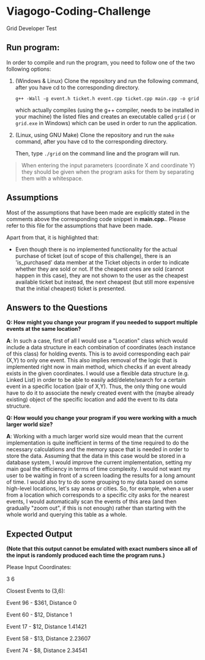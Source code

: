 # Viagogo-Coding-Challenge
Grid Developer Test

## Run program:

In order to compile and run the program, you need to follow one of the two following options:

1. (Windows & Linux) Clone the repository and run the following command, after you have cd to the corresponding directory.

   `g++ -Wall -g event.h ticket.h event.cpp ticket.cpp main.cpp -o grid`


   which actually compiles (using the g++ compiler, needs to be installed in your machine) the listed files and creates an executable called `grid` ( or `grid.exe` in Windows) which can be used in order to run the application.

2. (Linux, using GNU Make) Clone the repository and run the `make` command, after you have cd to the corresponding directory.

   Then, type `./grid` on the command line and the program will run.

>When entering the input parameters (coordinate X and coordinate Y) they should be given when the program asks for them by separating them with a whitespace.

## Assumptions

Most of the assumptions that have been made are explicitly stated in the comments above the corresponding code snippet in **main.cpp.**. Please refer to this file for the assumptions that have been made.

Apart from that, it is highlighted that:

* Even though there is no implemented functionality for the actual purchase of ticket (out of scope of this challenge), there is an 'is_purchased' data member at the Ticket objects in order to indicate whether they are sold or not. If the cheapest ones are sold (cannot happen in this case), they are not shown to the user as the cheapest available ticket but instead, the next cheapest (but still more expensive that the initial cheapest) ticket is presented.

## Answers to the Questions

**Q: How might you change your program if you needed to support multiple events at the same location?**


**A**: In such a case, first of all I would use a "Location" class which would include a data structure in each combination of coordinates (each instance of this class) for holding events. This is to avoid corresponding each pair (X,Y) to only one event. This also implies removal of the logic that is implemented right now in main method, which checks if an event already exists in the given coordinates. I would use a flexible data structure (e.g. Linked List) in order to be able to easily add/delete/search for a certain event in a specific location (pair of X,Y). Thus, the only thing one would have to do it to associate the newly created event with the (maybe already existing) object of the specific location and add the event to its data structure.

**Q: How would you change your program if you were working with a much larger world size?**


**A**: Working with a much larger world size would mean that the current implementation is quite inefficient in terms of the time required to do the necessary calculations and the memory space that is needed in order to store the data. Assuming that the data in this case would be stored in a database system, I would improve the current implementation, setting my main goal the efficiency in terms of time complexity. I would not want my user to be waiting in front of a screen loading the results for a long amount of time. I would also try to do some grouping to my data based on some high-level locations, let's say areas or cities. So, for example, when a user from a location which corresponds to a specific city asks for the nearest events, I would automatically scan the events of this area (and then gradually "zoom out", if this is not enough) rather than starting with the whole world and querying this table as a whole.

## Expected Output

**(Note that this output cannot be emulated with exact numbers since all of the input is randomly produced each time the program runs.)**

Please Input Coordinates:

3 6

Closest Events to (3,6):

Event 96 - $361, Distance 0

Event 60 - $12, Distance 1

Event 17 - $12, Distance 1.41421

Event 58 - $13, Distance 2.23607

Event 74 - $8, Distance 2.34541
